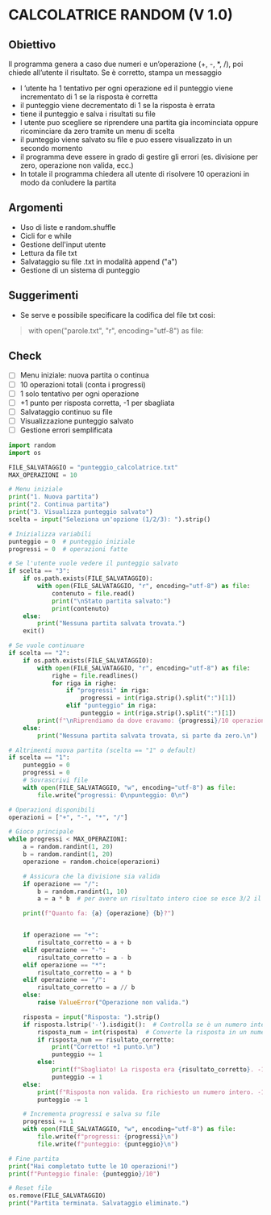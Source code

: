# CALCOLATRICE RANDOM (V 1.0)
## Obiettivo

Il programma genera a caso due numeri e un’operazione (+, -, *, /), poi chiede all’utente il risultato. Se è corretto, stampa un messaggio
- l ’utente ha 1 tentativo per ogni operazione ed il punteggio viene incrementato di 1 se la risposta è corretta
- il punteggio viene decrementato di 1 se la risposta è errata
- tiene il punteggio e salva i risultati su file
- l utente puo scegliere se riprendere una partita gia incominciata oppure ricominciare da zero tramite un menu di scelta
- il punteggio viene salvato su file e puo essere visualizzato in un secondo momento
- il programma deve essere in grado di gestire gli errori (es. divisione per zero, operazione non valida, ecc.)
- In totale il programma chiedera all utente di risolvere 10 operazioni in modo da conludere la partita

## Argomenti
- Uso di liste e random.shuffle
- Cicli for e while
- Gestione dell'input utente
- Lettura da file txt
- Salvataggio su file .txt in modalità append ("a")
- Gestione di un sistema di punteggio

## Suggerimenti
- Se serve e possibile specificare la codifica del file txt cosi:
> with open("parole.txt", "r", encoding="utf-8") as file:

## Check

- [ ] Menu iniziale: nuova partita o continua
- [ ] 10 operazioni totali (conta i progressi)
- [ ] 1 solo tentativo per ogni operazione
- [ ] +1 punto per risposta corretta, -1 per sbagliata
- [ ] Salvataggio continuo su file
- [ ] Visualizzazione punteggio salvato
- [ ] Gestione errori semplificata

```python
import random
import os

FILE_SALVATAGGIO = "punteggio_calcolatrice.txt"
MAX_OPERAZIONI = 10

# Menu iniziale
print("1. Nuova partita")
print("2. Continua partita")
print("3. Visualizza punteggio salvato")
scelta = input("Seleziona un'opzione (1/2/3): ").strip()

# Inizializza variabili
punteggio = 0  # punteggio iniziale
progressi = 0  # operazioni fatte

# Se l'utente vuole vedere il punteggio salvato
if scelta == "3":
    if os.path.exists(FILE_SALVATAGGIO):
        with open(FILE_SALVATAGGIO, "r", encoding="utf-8") as file:
            contenuto = file.read()
            print("\nStato partita salvato:")
            print(contenuto)
    else:
        print("Nessuna partita salvata trovata.")
    exit()

# Se vuole continuare
if scelta == "2":
    if os.path.exists(FILE_SALVATAGGIO):
        with open(FILE_SALVATAGGIO, "r", encoding="utf-8") as file:
            righe = file.readlines()
            for riga in righe:
                if "progressi" in riga:
                    progressi = int(riga.strip().split(":")[1])
                elif "punteggio" in riga:
                    punteggio = int(riga.strip().split(":")[1])
        print(f"\nRiprendiamo da dove eravamo: {progressi}/10 operazioni fatte, punteggio attuale: {punteggio}\n")
    else:
        print("Nessuna partita salvata trovata, si parte da zero.\n")

# Altrimenti nuova partita (scelta == "1" o default)
if scelta == "1":
    punteggio = 0
    progressi = 0
    # Sovrascrivi file
    with open(FILE_SALVATAGGIO, "w", encoding="utf-8") as file:
        file.write("progressi: 0\npunteggio: 0\n")

# Operazioni disponibili
operazioni = ["+", "-", "*", "/"]

# Gioco principale
while progressi < MAX_OPERAZIONI:
    a = random.randint(1, 20)
    b = random.randint(1, 20)
    operazione = random.choice(operazioni)

    # Assicura che la divisione sia valida
    if operazione == "/":
        b = random.randint(1, 10)
        a = a * b  # per avere un risultato intero cioe se esce 3/2 il risultato non è intero quindi moltiplico il 3 per 2 in modo che il risultato sia intero

    print(f"Quanto fa: {a} {operazione} {b}?")


    if operazione == "+":
        risultato_corretto = a + b
    elif operazione == "-":
        risultato_corretto = a - b
    elif operazione == "*":
        risultato_corretto = a * b
    elif operazione == "/":
        risultato_corretto = a // b
    else:
        raise ValueError("Operazione non valida.")

    risposta = input("Risposta: ").strip()
    if risposta.lstrip('-').isdigit():  # Controlla se è un numero intero positivo o negativo lstrip('-') serve a rimuovere il segno meno se presente
        risposta_num = int(risposta)  # Converte la risposta in un numero intero
        if risposta_num == risultato_corretto:
            print("Corretto! +1 punto.\n")
            punteggio += 1
        else:
            print(f"Sbagliato! La risposta era {risultato_corretto}. -1 punto.\n")
            punteggio -= 1
    else:
        print(f"Risposta non valida. Era richiesto un numero intero. -1 punto.\n")
        punteggio -= 1

    # Incrementa progressi e salva su file
    progressi += 1
    with open(FILE_SALVATAGGIO, "w", encoding="utf-8") as file:
        file.write(f"progressi: {progressi}\n")
        file.write(f"punteggio: {punteggio}\n")

# Fine partita
print("Hai completato tutte le 10 operazioni!")
print(f"Punteggio finale: {punteggio}/10")

# Reset file
os.remove(FILE_SALVATAGGIO)
print("Partita terminata. Salvataggio eliminato.")
```